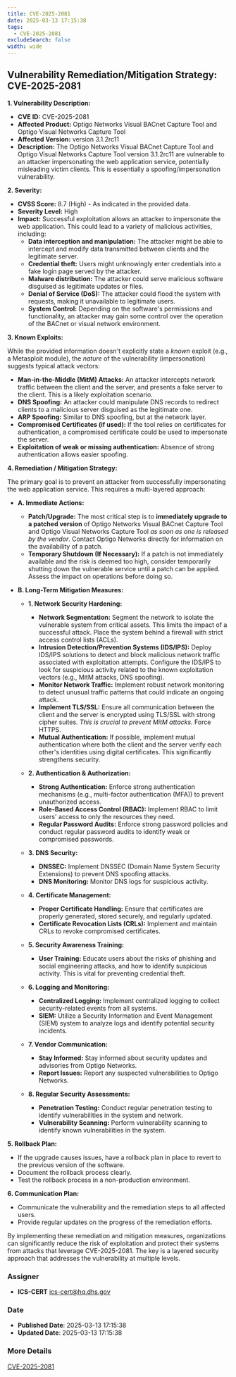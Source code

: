 ```yaml
---
title: CVE-2025-2081
date: 2025-03-13 17:15:38
tags:
  - CVE-2025-2081
excludeSearch: false
width: wide
---
```


## Vulnerability Remediation/Mitigation Strategy: CVE-2025-2081

**1. Vulnerability Description:**

*   **CVE ID:** CVE-2025-2081
*   **Affected Product:** Optigo Networks Visual BACnet Capture Tool and Optigo Visual Networks Capture Tool
*   **Affected Version:** version 3.1.2rc11
*   **Description:** The Optigo Networks Visual BACnet Capture Tool and Optigo Visual Networks Capture Tool version 3.1.2rc11 are vulnerable to an attacker impersonating the web application service, potentially misleading victim clients. This is essentially a spoofing/impersonation vulnerability.

**2. Severity:**

*   **CVSS Score:** 8.7 (High) - As indicated in the provided data.
*   **Severity Level:** High
*   **Impact:** Successful exploitation allows an attacker to impersonate the web application. This could lead to a variety of malicious activities, including:
    *   **Data interception and manipulation:** The attacker might be able to intercept and modify data transmitted between clients and the legitimate server.
    *   **Credential theft:** Users might unknowingly enter credentials into a fake login page served by the attacker.
    *   **Malware distribution:** The attacker could serve malicious software disguised as legitimate updates or files.
    *   **Denial of Service (DoS):** The attacker could flood the system with requests, making it unavailable to legitimate users.
    *   **System Control:** Depending on the software's permissions and functionality, an attacker may gain some control over the operation of the BACnet or visual network environment.

**3. Known Exploits:**

While the provided information doesn't explicitly state a *known* exploit (e.g., a Metasploit module), the *nature* of the vulnerability (impersonation) suggests typical attack vectors:

*   **Man-in-the-Middle (MitM) Attacks:**  An attacker intercepts network traffic between the client and the server, and presents a fake server to the client.  This is a likely exploitation scenario.
*   **DNS Spoofing:** An attacker could manipulate DNS records to redirect clients to a malicious server disguised as the legitimate one.
*   **ARP Spoofing:** Similar to DNS spoofing, but at the network layer.
*   **Compromised Certificates (if used):** If the tool relies on certificates for authentication, a compromised certificate could be used to impersonate the server.
*   **Exploitation of weak or missing authentication:** Absence of strong authentication allows easier spoofing.

**4. Remediation / Mitigation Strategy:**

The primary goal is to prevent an attacker from successfully impersonating the web application service.  This requires a multi-layered approach:

*   **A. Immediate Actions:**

    *   **Patch/Upgrade:**  The most critical step is to **immediately upgrade to a patched version** of Optigo Networks Visual BACnet Capture Tool and Optigo Visual Networks Capture Tool *as soon as one is released by the vendor*.  Contact Optigo Networks directly for information on the availability of a patch.
    *   **Temporary Shutdown (If Necessary):**  If a patch is not immediately available and the risk is deemed too high, consider temporarily shutting down the vulnerable service until a patch can be applied.  Assess the impact on operations before doing so.

*   **B. Long-Term Mitigation Measures:**

    *   **1. Network Security Hardening:**
        *   **Network Segmentation:** Segment the network to isolate the vulnerable system from critical assets. This limits the impact of a successful attack. Place the system behind a firewall with strict access control lists (ACLs).
        *   **Intrusion Detection/Prevention Systems (IDS/IPS):** Deploy IDS/IPS solutions to detect and block malicious network traffic associated with exploitation attempts. Configure the IDS/IPS to look for suspicious activity related to the known exploitation vectors (e.g., MitM attacks, DNS spoofing).
        *   **Monitor Network Traffic:** Implement robust network monitoring to detect unusual traffic patterns that could indicate an ongoing attack.
        *   **Implement TLS/SSL:** Ensure all communication between the client and the server is encrypted using TLS/SSL with strong cipher suites. *This is crucial to prevent MitM attacks.* Force HTTPS.
        *   **Mutual Authentication:**  If possible, implement mutual authentication where both the client and the server verify each other's identities using digital certificates.  This significantly strengthens security.

    *   **2. Authentication & Authorization:**
        *   **Strong Authentication:** Enforce strong authentication mechanisms (e.g., multi-factor authentication (MFA)) to prevent unauthorized access.
        *   **Role-Based Access Control (RBAC):** Implement RBAC to limit users' access to only the resources they need.
        *   **Regular Password Audits:** Enforce strong password policies and conduct regular password audits to identify weak or compromised passwords.

    *   **3. DNS Security:**
        *   **DNSSEC:** Implement DNSSEC (Domain Name System Security Extensions) to prevent DNS spoofing attacks.
        *   **DNS Monitoring:** Monitor DNS logs for suspicious activity.

    *   **4. Certificate Management:**
        *   **Proper Certificate Handling:** Ensure that certificates are properly generated, stored securely, and regularly updated.
        *   **Certificate Revocation Lists (CRLs):** Implement and maintain CRLs to revoke compromised certificates.

    *   **5. Security Awareness Training:**
        *   **User Training:** Educate users about the risks of phishing and social engineering attacks, and how to identify suspicious activity. This is vital for preventing credential theft.

    *   **6. Logging and Monitoring:**
        *   **Centralized Logging:** Implement centralized logging to collect security-related events from all systems.
        *   **SIEM:** Utilize a Security Information and Event Management (SIEM) system to analyze logs and identify potential security incidents.

    *   **7. Vendor Communication:**
        *   **Stay Informed:** Stay informed about security updates and advisories from Optigo Networks.
        *   **Report Issues:** Report any suspected vulnerabilities to Optigo Networks.

    *   **8. Regular Security Assessments:**
        *   **Penetration Testing:** Conduct regular penetration testing to identify vulnerabilities in the system and network.
        *   **Vulnerability Scanning:** Perform vulnerability scanning to identify known vulnerabilities in the system.

**5. Rollback Plan:**

*   If the upgrade causes issues, have a rollback plan in place to revert to the previous version of the software.
*   Document the rollback process clearly.
*   Test the rollback process in a non-production environment.

**6. Communication Plan:**

*   Communicate the vulnerability and the remediation steps to all affected users.
*   Provide regular updates on the progress of the remediation efforts.

By implementing these remediation and mitigation measures, organizations can significantly reduce the risk of exploitation and protect their systems from attacks that leverage CVE-2025-2081.  The key is a layered security approach that addresses the vulnerability at multiple levels.

### Assigner
- **ICS-CERT** <ics-cert@hq.dhs.gov>

### Date
- **Published Date**: 2025-03-13 17:15:38
- **Updated Date**: 2025-03-13 17:15:38

### More Details
[CVE-2025-2081](https://www.cvedetails.com/cve/CVE-2025-2081)